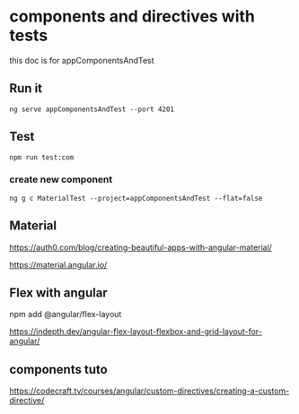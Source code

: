 # components and directives with tests

this doc is for appComponentsAndTest

## Run it

    ng serve appComponentsAndTest --port 4201

## Test

    npm run test:com

### create new component

    ng g c MaterialTest --project=appComponentsAndTest --flat=false

## Material

https://auth0.com/blog/creating-beautiful-apps-with-angular-material/

https://material.angular.io/

## Flex with angular

npm add @angular/flex-layout

https://indepth.dev/angular-flex-layout-flexbox-and-grid-layout-for-angular/

## components tuto

https://codecraft.tv/courses/angular/custom-directives/creating-a-custom-directive/
